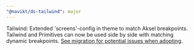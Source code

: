 ```yaml
---
"@navikt/ds-tailwind": major
---
```


Tailwind: Extended 'screens'-config in theme to match Aksel breakpoints. Tailwind and Primitives can now be used side by side with matching dynamic breakpoints. [See migration for potential issues when adopting](https://aksel.nav.no/grunnleggende/kode/migrering#3a2340f6f69b).
